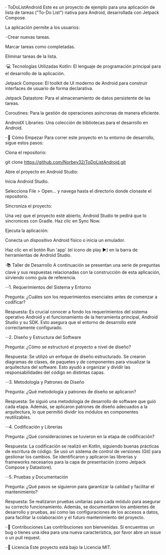  · ToDoListAndroid
Este es un proyecto de ejemplo para una aplicación de lista de tareas ("To-Do List") nativa para Android, desarrollada con Jetpack Compose.

La aplicación permite a los usuarios:

··Crear nuevas tareas.

Marcar tareas como completadas.

Eliminar tareas de la lista.

·💻 Tecnologías Utilizadas
Kotlin: El lenguaje de programación principal para el desarrollo de la aplicación.

Jetpack Compose: El toolkit de UI moderno de Android para construir interfaces de usuario de forma declarativa.

Jetpack Datastore: Para el almacenamiento de datos persistente de las tareas.

Coroutines: Para la gestión de operaciones asíncronas de manera eficiente.

AndroidX Libraries: Una colección de bibliotecas para el desarrollo en Android.

··🚀 Cómo Empezar
Para correr este proyecto en tu entorno de desarrollo, sigue estos pasos:

Clona el repositorio:

git clone https://github.com/Norbey32/ToDoListAndroid.git

Abre el proyecto en Android Studio:

Inicia Android Studio.

Selecciona File > Open... y navega hasta el directorio donde clonaste el repositorio.

Sincroniza el proyecto:

Una vez que el proyecto esté abierto, Android Studio te pedirá que lo sincronices con Gradle. Haz clic en Sync Now.

Ejecuta la aplicación:

Conecta un dispositivo Android físico o inicia un emulador.

Haz clic en el botón Run 'app' (el ícono de play ▶️) en la barra de herramientas de Android Studio.

·📚 Taller de Desarrollo
A continuación se presentan una serie de preguntas clave y sus respuestas relacionadas con la construcción de esta aplicación, sirviendo como guía de referencia.

···1. Requerimientos del Sistema y Entorno

Pregunta: ¿Cuáles son los requerimientos esenciales antes de comenzar a codificar?

Respuesta: Es crucial conocer a fondo los requerimientos del sistema operativo Android y el funcionamiento de la herramienta principal, Android Studio y su SDK. Esto asegura que el entorno de desarrollo esté correctamente configurado.

···2. Diseño y Estructura del Software

Pregunta: ¿Cómo se estructuró el proyecto a nivel de diseño?

Respuesta: Se utilizó un enfoque de diseño estructurado. Se crearon diagramas de clases, de paquetes y de componentes para visualizar la arquitectura del software. Esto ayudó a organizar y dividir las responsabilidades del código en distintas capas.

···3. Metodología y Patrones de Diseño

Pregunta: ¿Qué metodología y patrones de diseño se aplicaron?

Respuesta: Se siguió una metodología de desarrollo de software que guió cada etapa. Además, se aplicaron patrones de diseño adecuados a la arquitectura, lo que permitió dividir los módulos en componentes reutilizables.

···4. Codificación y Librerías

Pregunta: ¿Qué consideraciones se tuvieron en la etapa de codificación?

Respuesta: La codificación se realizó en Kotlin, siguiendo buenas prácticas de escritura de código. Se usó un sistema de control de versiones (Git) para gestionar los cambios. Se identificaron y aplicaron las librerías y frameworks necesarios para la capa de presentación (como Jetpack Compose y Datastore).

···5. Pruebas y Documentación

Pregunta: ¿Qué pasos se siguieron para garantizar la calidad y facilitar el mantenimiento?

Respuesta: Se realizaron pruebas unitarias para cada módulo para asegurar su correcto funcionamiento. Además, se documentaron los ambientes de desarrollo y pruebas, así como las configuraciones de los accesos a datos, para facilitar la colaboración y el futuro mantenimiento del proyecto.

··🤝 Contribuciones
Las contribuciones son bienvenidas. Si encuentras un bug o tienes una idea para una nueva característica, por favor abre un issue o un pull request.

··📝 Licencia
Este proyecto está bajo la Licencia MIT.
